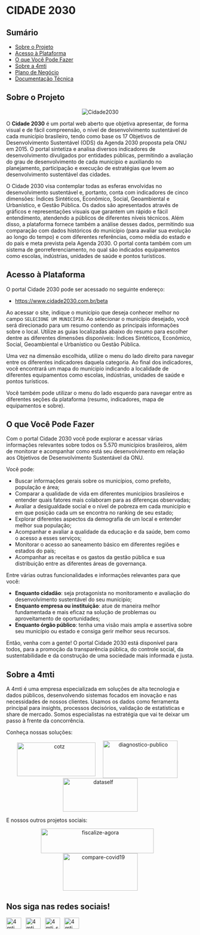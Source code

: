 # CIDADE 2030

## Sumário
- [Sobre o Projeto](#sobre-o-projeto)
- [Acesso à Plataforma](#acesso-%C3%A0-plataforma)
- [O que Você Pode Fazer](#o-que-voc%C3%AA-pode-fazer)
- [Sobre a 4mti](#sobre-a-4mti)
- <a href="https://gitlab.com/4mti_solucoes/cidade2030/-/blob/master/documentacao/plano_negocio.md">Plano de Negócio</a>
- <a href="https://gitlab.com/4mti_solucoes/cidade2030/-/blob/master/documentacao/documentacao_tecnica.md">Documentação Técnica</a>

## Sobre o Projeto
<div align="center">
    <img align="center" src="https://gitlab.com/4mti_solucoes/cidade2030/-/raw/master/Imagens/Cidade2030.png" alt="Cidade2030" />
</div>

O **Cidade 2030** é um portal web aberto que objetiva apresentar, de forma visual e de fácil compreensão, o nível de desenvolvimento sustentável de cada município brasileiro, tendo como base os 17 Objetivos de Desenvolvimento Sustentável (ODS) da Agenda 2030 proposta pela ONU em 2015. O portal sintetiza e analisa diversos indicadores de desenvolvimento divulgados por entidades públicas, permitindo a avaliação do grau de desenvolvimento de cada município e auxiliando no planejamento, participação e execução de estratégias que levem ao desenvolvimento sustentável das cidades.

O Cidade 2030 visa contemplar todas as esferas envolvidas no desenvolvimento sustentável e, portanto, conta com indicadores de cinco dimensões: Índices Sintéticos, Econômico, Social, Geoambiental e Urbanístico, e Gestão Pública. Os dados são apresentados através de gráficos e representações visuais que garantem um rápido e fácil entendimento, atendendo a públicos de diferentes níveis técnicos. Além disso, a plataforma fornece também a análise desses dados, permitindo sua comparação com dados históricos do município (para avaliar sua evolução ao longo do tempo) e com diferentes referências, como média do estado e do país e meta prevista pela Agenda 2030. O portal conta também com um sistema de georreferenciamento, no qual são indicados equipamentos como escolas, indústrias, unidades de saúde e pontos turísticos.

## Acesso à Plataforma
O portal Cidade 2030 pode ser acessado no seguinte endereço:

- <a target="_blank">https://www.cidade2030.com.br/beta</a>

Ao acessar o site, indique o município que deseja conhecer melhor no campo `SELECIONE UM MUNICÍPIO`. Ao selecionar o município desejado, você será direcionado para um resumo contendo as principais informações sobre o local. Utilize as guias localizadas abaixo do resumo para escolher dentre as diferentes dimensões disponíveis: Índices Sintéticos, Econômico, Social, Geoambiental e Urbanístico ou Gestão Pública. 

Uma vez na dimensão escolhida, utilize o menu do lado direito para navegar entre os diferentes indicadores daquela categoria. Ao final dos indicadores, você encontrará um mapa do munícipio indicando a localidade de diferentes equipamentos como escolas, indústrias, unidades de saúde e pontos turísticos. 

Você também pode utilizar o menu do lado esquerdo para navegar entre as diferentes seções da plataforma (resumo, indicadores, mapa de equipamentos e sobre).

## O que Você Pode Fazer
Com o portal Cidade 2030 você pode explorar e acessar várias informações relevantes sobre todos os 5.570 municípios brasileiros, além de monitorar e acompanhar como está seu desenvolvimento em relação aos Objetivos de Desenvolvimento Sustentável da ONU.

Você pode:

- Buscar informações gerais sobre os municípios, como prefeito, população e área;
- Comparar a qualidade de vida em diferentes municípios brasileiros e entender quais fatores mais colaboram para as diferenças observadas;
- Avaliar a desigualdade social e o nível de pobreza em cada município e em que posição cada um se encontra no ranking de seu estado;
- Explorar diferentes aspectos da demografia de um local e entender melhor sua população;
- Acompanhar e avaliar a qualidade da educação e da saúde, bem como o acesso a esses serviços;
- Monitorar o acesso ao saneamento básico em diferentes regiões e estados do país;
- Acompanhar as receitas e os gastos da gestão pública e sua distribuição entre as diferentes áreas de governança. 

Entre várias outras funcionalidades e informações relevantes para que você:

- **Enquanto cidadão**: seja protagonista no monitoramento e avaliação do desenvolvimento sustentável do seu munícipio;
- **Enquanto empresa ou instituição**: atue de maneira melhor fundamentada e mais eficaz na solução de problemas ou aproveitamento de oportunidades;
- **Enquanto órgão público**: tenha uma visão mais ampla e assertiva sobre seu município ou estado e consiga gerir melhor seus recursos.

Então, venha com a gente! O portal Cidade 2030 está disponível para todos, para a promoção da transparência pública, do controle social, da sustentabilidade e da construção de uma sociedade mais informada e justa.

## Sobre a 4mti
A 4mti é uma empresa especializada em soluções de alta tecnologia e dados públicos, desenvolvendo sistemas focados em inovação e nas necessidades de nossos clientes. Usamos os dados como ferramenta principal para insights, processos decisórios, validação de estatísticas e share de mercado. Somos especialistas na estratégia que vai te deixar um passo à frente da concorrência.

Conheça nossas soluções:

<div align="center">
    <a href="https://4mti.com.br/solucoes/cotz" target="blank"><img align="center" src="https://gitlab.com/4mti_solucoes/cidade2030/-/raw/master/Imagens/cotz.png" alt="cotz" height="90" width="210" /></a>
    &nbsp;&nbsp;&nbsp;
    <a href="https://4mti.com.br/solucoes/diagnostico-publico" target="blank"><img align="center" src="https://gitlab.com/4mti_solucoes/cidade2030/-/raw/master/Imagens/diagnostico-publico.png" alt="diagnostico-publico" height="100" width="200" /></a>
    &nbsp;&nbsp;&nbsp;
    <a href="https://4mti.com.br/solucoes/dataself" target="blank"><img align="center" src="https://gitlab.com/4mti_solucoes/cidade2030/-/raw/master/Imagens/dataself.png" alt="dataself" height="90" width="200" /></a>
</div>

E nossos outros projetos sociais:

<div align="center">
    <a href="https://4mti.com.br/projetos-sociais" target="blank"><img align="center" src="https://gitlab.com/4mti_solucoes/cidade2030/-/raw/master/Imagens/fiscalize-agora.png" alt="fiscalize-agora" height="66" width="302" /></a>
    &nbsp;&nbsp;&nbsp;
    <a href="https://4mti.com.br/projetos-sociais" target="blank"><img align="center" src="https://gitlab.com/4mti_solucoes/cidade2030/-/raw/master/Imagens/compare-covid19.png" alt="compare-covid19" height="100" width="200" /></a>
</div>

## Nos siga nas redes sociais!

<a href="https://www.linkedin.com/company/4mti/mycompany/" target="blank"><img align="center" src="https://raw.githubusercontent.com/rahuldkjain/github-profile-readme-generator/master/src/images/icons/Social/linked-in-alt.svg" alt="4mti" height="30" width="40" /></a>
&nbsp;
<a href="https://www.facebook.com/4mtisolucoes/" target="blank"><img align="center" src="https://raw.githubusercontent.com/rahuldkjain/github-profile-readme-generator/master/src/images/icons/Social/facebook.svg" alt="4mti" height="30" width="40" /></a>
&nbsp;
<a href="https://www.instagram.com/4mti_solucoes/" target="blank"><img align="center" src="https://raw.githubusercontent.com/rahuldkjain/github-profile-readme-generator/master/src/images/icons/Social/instagram.svg" alt="4mti_solucoes" height="30" width="40" /></a>
&nbsp;
<a href="https://www.youtube.com/channel/UC80jmeoLBRVWAZlRl3qncbw" target="blank"><img align="center" src="https://raw.githubusercontent.com/rahuldkjain/github-profile-readme-generator/master/src/images/icons/Social/youtube.svg" alt="4mti soluções" height="30" width="40" /></a>

